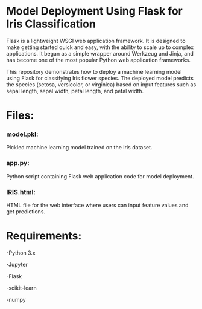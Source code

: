 # Model Deployment Using Flask for Iris Classification
Flask is a lightweight WSGI web application framework. It is designed to make getting started quick and easy, with the ability to scale up to complex applications. It began as a simple wrapper around Werkzeug and Jinja, and has become one of the most popular Python web application frameworks.

This repository demonstrates how to deploy a machine learning model using Flask for classifying Iris flower species. The deployed model predicts the species (setosa, versicolor, or virginica) based on input features such as sepal length, sepal width, petal length, and petal width.

# Files:
### model.pkl:
Pickled machine learning model trained on the Iris dataset.

### app.py:
Python script containing Flask web application code for model deployment.

### IRIS.html:
HTML file for the web interface where users can input feature values and get predictions.
# Requirements:
-Python 3.x

-Jupyter

-Flask

-scikit-learn

-numpy

